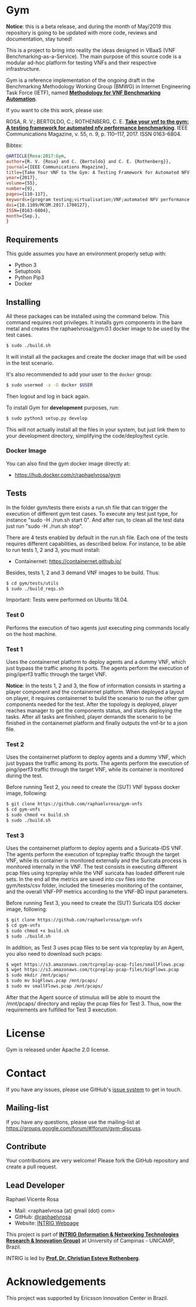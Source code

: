 # Gym

**Notice**: this is a beta release, and during the month of May/2019 this repository is going to be updated with more code, reviews and documentation, stay tuned!

This is a project to bring into reality the ideas designed in VBaaS (VNF Benchmarking-as-a-Service).
The main purpose of this source code is a modular ad-hoc platform for testing VNFs and their respective infrastructure.

Gym is a reference implementation of the ongoing draft in the Benchmarking Methodology Working Group (BMWG) in Internet Engineering Task Force (IETF), named [**Methodology for VNF Benchmarking Automation**](https://datatracker.ietf.org/doc/draft-rosa-bmwg-vnfbench/).

If you want to cite this work, please use:

ROSA, R. V.; BERTOLDO, C.; ROTHENBERG, C. E. [**Take your vnf to the gym: A testing framework for automated nfv performance benchmarking**](https://ieeexplore.ieee.org/document/8030496). IEEE Communications Magazine, v. 55, n. 9, p. 110–117, 2017. ISSN 0163-6804.


Bibtex:

```bibtex
@ARTICLE{Rosa:2017:Gym,
author={R. V. {Rosa} and C. {Bertoldo} and C. E. {Rothenberg}},
journal={IEEE Communications Magazine},
title={Take Your VNF to the Gym: A Testing Framework for Automated NFV Performance Benchmarking},
year={2017},
volume={55},
number={9},
pages={110-117},
keywords={program testing;virtualisation;VNF;automated NFV performance benchmarking;software entity;testing framework;vIMS scenario;network functions virtualization;Benchmark testing;Measurement;Monitoring;Software testing;Visualization;Network function virtualization},
doi={10.1109/MCOM.2017.1700127},
ISSN={0163-6804},
month={Sep.},
}
```

## Requirements

This guide assumes you have an environment properly setup with:
* Python 3
* Setuptools
* Python Pip3
* Docker

## Installing

All these packages can be installed using the command below.
This command requires root privileges. It installs gym components in the bare metal and creates the raphaelvrosa/gym:0.1 docker image to be used by the test cases.

```bash
$ sudo ./build.sh
```

It will install all the packages and create the docker image that will be
used in the test scenario.

It's also recommended to add your user to the `docker` group:

```bash
$ sudo usermod -a -G docker $USER
```

Then logout and log in back again.

To install Gym for **development** purposes, run:

```bash
$ sudo python3 setup.py develop
```

This will not actually install all the files in your system, but just link them to your development directory, simplifying the code/deploy/test cycle.

### Docker Image

You can also find the gym docker image directly at:
* https://hub.docker.com/r/raphaelvrosa/gym


## Tests

In the folder gym/tests there exists a run.sh file that can trigger the execution of different gym test cases.
To execute any test just type, for instance "sudo -H ./run.sh start 0". And after run, to clean all the test data just run "sudo -H ./run.sh stop".

There are 4 tests enabled by default in the run.sh file. Each one of the tests requires different capabilities, as described below.
For instance, to be able to run tests 1, 2 and 3, you must install:
* Containernet: https://containernet.github.io/

Besides, tests 1, 2 and 3 demand VNF images to be build. Thus:
```bash
$ cd gym/tests/utils
$ sudo ./build_reqs.sh
```

Important: Tests were performed on Ubuntu 18.04.

### Test 0

Performs the execution of two agents just executing ping commands locally on the host machine.

### Test 1

Uses the containernet platform to deploy agents and a dummy VNF, which just bypass the traffic among its ports. The agents perform the execution of ping/iperf3 traffic through the target VNF.

**Notice**: In the tests 1, 2 and 3, the flow of information consists in starting a player component and the containernet platform. When deployed a layout on player, it requires containernet to build the scenario to run the other gym components needed for the test. After the topology is deployed, player reaches manager to get the components status, and starts deploying the tasks. After all tasks are finished, player demands the scenario to be finished in the containernet platform and finally outputs the vnf-br to a json file.

### Test 2

Uses the containernet platform to deploy agents and a dummy VNF, which just bypass the traffic among its ports. The agents perform the execution of ping/iperf3 traffic through the target VNF, while its container is monitored during the test.

Before running Test 2, you need to create the (SUT) VNF bypass docker image, following:
```bash
$ git clone https://github.com/raphaelvrosa/gym-vnfs
$ cd gym-vnfs
$ sudo chmod +x build.sh
$ sudo ./build.sh
```

### Test 3

Uses the containernet platform to deploy agents and a Suricata-IDS VNF. The agents perform the execution of tcpreplay traffic through the target VNF, while its container is monitored externally and the Suricata process is monitored internally in the VNF.
The test consists in executing different pcap files using tcpreplay  while the VNF suricata has loaded different rule sets.
In the end all the metrics are saved into csv files into the gym/tests/csv folder, included the timeseries monitoring of the container, and the overall VNF-PP metrics according to the VNF-BD input parameters. 

Before running Test 3, you need to create the (SUT) Suricata IDS docker image, following:
```bash
$ git clone https://github.com/raphaelvrosa/gym-vnfs
$ cd gym-vnfs
$ sudo chmod +x build.sh
$ sudo ./build.sh
```

In addition, as Test 3 uses pcap files to be sent via tcpreplay by an Agent, you also need to download such pcaps:
```bash
$ wget https://s3.amazonaws.com/tcpreplay-pcap-files/smallFlows.pcap
$ wget https://s3.amazonaws.com/tcpreplay-pcap-files/bigFlows.pcap
$ sudo mkdir /mnt/pcaps/
$ sudo mv bigFlows.pcap /mnt/pcaps/ 
$ sudo mv smallFlows.pcap /mnt/pcaps/ 
```

After that the Agent source of stimulus will be able to mount the /mnt/pcaps/ directory and replay the pcap files for Test 3.
Thus, now the requirements are fulfilled for Test 3 execution.

# License

Gym is released under Apache 2.0 license.

# Contact

If you have any issues, please use GitHub's [issue system](https://github.com/intrig-unicamp/gym/issues) to get in touch.

## Mailing-list

If you have any questions, please use the mailing-list at https://groups.google.com/forum/#!forum/gym-discuss.

## Contribute

Your contributions are very welcome! Please fork the GitHub repository and create a pull request.

## Lead Developer

Raphael Vicente Rosa
* Mail: <raphaelvrosa (at) gmail (dot) com>
* GitHub: [@raphaelvrosa](https://github.com/raphaelvrosa)
* Website: [INTRIG Webpage](https://intrig.dca.fee.unicamp.br/raphaelvrosa/)

This project is part of [**INTRIG (Information & Networking Technologies Research & Innovation Group)**](http://intrig.dca.fee.unicamp.br) at University of Campinas - UNICAMP, Brazil.

INTRIG is led by [**Prof. Dr. Christian Esteve Rothenberg**](https://intrig.dca.fee.unicamp.br/christian/).

# Acknowledgements

This project was supported by Ericsson Innovation Center in Brazil.

